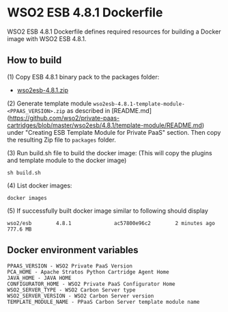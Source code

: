 # WSO2 ESB 4.8.1 Dockerfile

WSO2 ESB 4.8.1 Dockerfile defines required resources for building a Docker image with WSO2 ESB 4.8.1.

## How to build

(1) Copy ESB 4.8.1 binary pack to the packages folder:

* [wso2esb-4.8.1.zip](http://wso2.com/products/enterprise-service-bus/)

(2) Generate template module `wso2esb-4.8.1-template-module-<PPAAS_VERSION>.zip` as described in [README.md] (https://github.com/wso2/private-paas-cartridges/blob/master/wso2esb/4.8.1/template-module/README.md) under "Creating ESB Template Module for Private PaaS" section. Then copy the resulting Zip file to `packages` folder.

(3) Run build.sh file to build the docker image: (This will copy the plugins and template module to the docker image)
```
sh build.sh
```

(4) List docker images:
```
docker images
```

(5) If successfully built docker image similar to following should display
```
wso2/esb        4.8.1              ac57800e96c2        2 minutes ago         777.6 MB
```
## Docker environment variables
```
PPAAS_VERSION - WSO2 Private PaaS Version
PCA_HOME - Apache Stratos Python Cartridge Agent Home
JAVA_HOME - JAVA HOME
CONFIGURATOR_HOME - WSO2 Private PaaS Configurator Home
WSO2_SERVER_TYPE - WSO2 Carbon Server type
WSO2_SERVER_VERSION - WSO2 Carbon Server version
TEMPLATE_MODULE_NAME - PPaaS Carbon Server template module name
```
